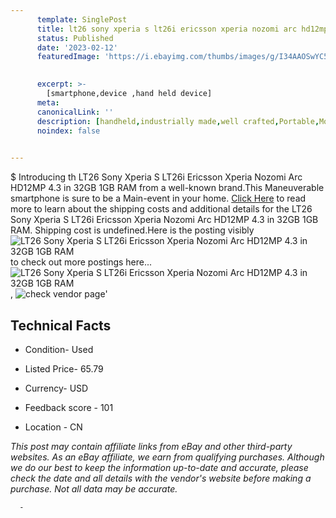 ```yaml
---
      template: SinglePost
      title: lt26 sony xperia s lt26i ericsson xperia nozomi arc hd12mp 4 3 in 32gb 1gb ram
      status: Published
      date: '2023-02-12'
      featuredImage: 'https://i.ebayimg.com/thumbs/images/g/I34AAOSwYC5fkMSE/s-l225.jpg'
       

      excerpt: >-
        [smartphone,device ,hand held device]
      meta:
      canonicalLink: ''
      description: [handheld,industrially made,well crafted,Portable,Mobile,Compact,Convenient,Lightweight,Maneuverable,Man-portable,Miniature,Carriable,Hand-held,Light,Holdable,Transportable,Mobile device,Pocket-sized,On-the-go,Wireless,Cordless,Compact size,Convenient size, smartphone,device ,hand held device]
      noindex: false
      

---
```

$
      Introducing th LT26 Sony Xperia S LT26i Ericsson Xperia Nozomi Arc HD12MP 4.3 in 32GB 1GB RAM from a well-known brand.This Maneuverable smartphone is sure to be a Main-event in your home. [Click Here](https://www.ebay.com/itm/363187885271?hash=item548faf54d7%3Ag%3AI34AAOSwYC5fkMSE&mkevt=1&mkcid=1&mkrid=711-53200-19255-0&campid=%253CePNCampaignId%253E&customid=%253CreferenceId%253E&toolid=10049) to read more to learn about the shipping costs and additional details for the LT26 Sony Xperia S LT26i Ericsson Xperia Nozomi Arc HD12MP 4.3 in 32GB 1GB RAM. Shipping cost is undefined.Here is the posting visibly ![LT26 Sony Xperia S LT26i Ericsson Xperia Nozomi Arc HD12MP 4.3 in 32GB 1GB RAM](https://i.ebayimg.com/thumbs/images/g/I34AAOSwYC5fkMSE/s-l225.jpg) to check out more postings here... ![LT26 Sony Xperia S LT26i Ericsson Xperia Nozomi Arc HD12MP 4.3 in 32GB 1GB RAM](https://i.ebayimg.com/images/g/I34AAOSwYC5fkMSE/s-l960.jpg), ![check vendor page](https://origin-galleryplus.ebayimg.com/ws/web/363187885271_2_0_1/225x225.jpg,https://origin-galleryplus.ebayimg.com/ws/web/363187885271_3_0_1/225x225.jpg,https://origin-galleryplus.ebayimg.com/ws/web/363187885271_4_0_1/225x225.jpg,https://origin-galleryplus.ebayimg.com/ws/web/363187885271_5_0_1/225x225.jpg,https://origin-galleryplus.ebayimg.com/ws/web/363187885271_6_0_1/225x225.jpg)'

      

 ## Technical Facts 



     
      

 - Condition- Used 


      

 - Listed Price- 65.79 


      

 - Currency- USD 


      

 - Feedback score - 101 


      

 - Location - CN 


      
      

 *_This post may contain affiliate links from eBay and other third-party websites. As an eBay affiliate, we earn from qualifying purchases. Although we do our best to keep the information up-to-date and accurate, please check the date and all details with the vendor's website before making a purchase. Not all data may be accurate._*




      -
